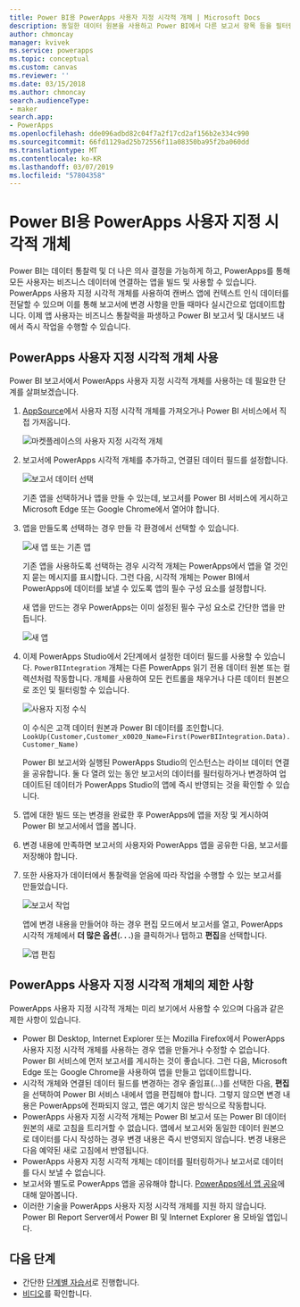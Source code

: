 ```yaml
---
title: Power BI용 PowerApps 사용자 지정 시각적 개체 | Microsoft Docs
description: 동일한 데이터 원본을 사용하고 Power BI에서 다른 보고서 항목 등을 필터링할 수 있는 캔버스 앱 포함에 대한 절차 및 제한 사항
author: chmoncay
manager: kvivek
ms.service: powerapps
ms.topic: conceptual
ms.custom: canvas
ms.reviewer: ''
ms.date: 03/15/2018
ms.author: chmoncay
search.audienceType:
- maker
search.app:
- PowerApps
ms.openlocfilehash: dde096adbd82c04f7a2f17cd2af156b2e334c990
ms.sourcegitcommit: 66fd1129ad25b72556f11a08350ba95f2ba060dd
ms.translationtype: MT
ms.contentlocale: ko-KR
ms.lasthandoff: 03/07/2019
ms.locfileid: "57804358"
---
```

# <a name="powerapps-custom-visual-for-power-bi"></a>Power BI용 PowerApps 사용자 지정 시각적 개체

Power BI는 데이터 통찰력 및 더 나은 의사 결정을 가능하게 하고, PowerApps를 통해 모든 사용자는 비즈니스 데이터에 연결하는 앱을 빌드 및 사용할 수 있습니다. PowerApps 사용자 지정 시각적 개체를 사용하여 캔버스 앱에 컨텍스트 인식 데이터를 전달할 수 있으며 이를 통해 보고서에 변경 사항을 만들 때마다 실시간으로 업데이트합니다. 이제 앱 사용자는 비즈니스 통찰력을 파생하고 Power BI 보고서 및 대시보드 내에서 즉시 작업을 수행할 수 있습니다.

## <a name="using-the-powerapps-custom-visual"></a>PowerApps 사용자 지정 시각적 개체 사용

Power BI 보고서에서 PowerApps 사용자 지정 시각적 개체를 사용하는 데 필요한 단계를 살펴보겠습니다.

1. [AppSource](https://appsource.microsoft.com/product/power-bi-visuals/WA104381378?tab=Overview)에서 사용자 지정 시각적 개체를 가져오거나 Power BI 서비스에서 직접 가져옵니다.

    ![마켓플레이스의 사용자 지정 시각적 개체](./media/powerapps-custom-visual/powerapps-store.png) 

2. 보고서에 PowerApps 시각적 개체를 추가하고, 연결된 데이터 필드를 설정합니다.

    ![보고서 데이터 선택](./media/powerapps-custom-visual/add-visual-set-data.png)

    기존 앱을 선택하거나 앱을 만들 수 있는데, 보고서를 Power BI 서비스에 게시하고 Microsoft Edge 또는 Google Chrome에서 열어야 합니다.

3.  앱을 만들도록 선택하는 경우 만들 각 환경에서 선택할 수 있습니다.

    ![새 앱 또는 기존 앱](./media/powerapps-custom-visual/create-new-or-choose-app.png)

    기존 앱을 사용하도록 선택하는 경우 시각적 개체는 PowerApps에서 앱을 열 것인지 묻는 메시지를 표시합니다. 그런 다음, 시각적 개체는 Power BI에서 PowerApps에 데이터를 보낼 수 있도록 앱의 필수 구성 요소를 설정합니다.

    새 앱을 만드는 경우 PowerApps는 이미 설정된 필수 구성 요소로 간단한 앱을 만듭니다.

    ![새 앱](./media/powerapps-custom-visual/new-app.png)

4. 이제 PowerApps Studio에서 2단계에서 설정한 데이터 필드를 사용할 수 있습니다. `PowerBIIntegration` 개체는 다른 PowerApps 읽기 전용 데이터 원본 또는 컬렉션처럼 작동합니다. 개체를 사용하여 모든 컨트롤을 채우거나 다른 데이터 원본으로 조인 및 필터링할 수 있습니다.

    ![사용자 지정 수식](./media/powerapps-custom-visual/custom-formula.png)

    이 수식은 고객 데이터 원본과 Power BI 데이터를 조인합니다. `LookUp(Customer,Customer_x0020_Name=First(PowerBIIntegration.Data).Customer_Name)`

   Power BI 보고서와 실행된 PowerApps Studio의 인스턴스는 라이브 데이터 연결을 공유합니다. 둘 다 열려 있는 동안 보고서의 데이터를 필터링하거나 변경하여 업데이트된 데이터가 PowerApps Studio의 앱에 즉시 반영되는 것을 확인할 수 있습니다.

5. 앱에 대한 빌드 또는 변경을 완료한 후 PowerApps에 앱을 저장 및 게시하여 Power BI 보고서에서 앱을 봅니다.

6. 변경 내용에 만족하면 보고서의 사용자와 PowerApps 앱을 공유한 다음, 보고서를 저장해야 합니다.

7. 또한 사용자가 데이터에서 통찰력을 얻음에 따라 작업을 수행할 수 있는 보고서를 만들었습니다.

    ![보고서 작업](./media/powerapps-custom-visual/working-report.gif)

    앱에 변경 내용을 만들어야 하는 경우 편집 모드에서 보고서를 열고, PowerApps 시각적 개체에서 **더 많은 옵션**(**. . .**)을 클릭하거나 탭하고 **편집**을 선택합니다.

    ![앱 편집](./media/powerapps-custom-visual/edit-app.png)

## <a name="limitations-of-the-powerapps-custom-visual"></a>PowerApps 사용자 지정 시각적 개체의 제한 사항

PowerApps 사용자 지정 시각적 개체는 미리 보기에서 사용할 수 있으며 다음과 같은 제한 사항이 있습니다.

- Power BI Desktop, Internet Explorer 또는 Mozilla Firefox에서 PowerApps 사용자 지정 시각적 개체를 사용하는 경우 앱을 만들거나 수정할 수 없습니다. Power BI 서비스에 먼저 보고서를 게시하는 것이 좋습니다. 그런 다음, Microsoft Edge 또는 Google Chrome을 사용하여 앱을 만들고 업데이트합니다.
- 시각적 개체와 연결된 데이터 필드를 변경하는 경우 줄임표(...)를 선택한 다음, **편집**을 선택하여 Power BI 서비스 내에서 앱을 편집해야 합니다. 그렇지 않으면 변경 내용은 PowerApps에 전파되지 않고, 앱은 예기치 않은 방식으로 작동합니다.
- PowerApps 사용자 지정 시각적 개체는 Power BI 보고서 또는 Power BI 데이터 원본의 새로 고침을 트리거할 수 없습니다. 앱에서 보고서와 동일한 데이터 원본으로 데이터를 다시 작성하는 경우 변경 내용은 즉시 반영되지 않습니다. 변경 내용은 다음 예약된 새로 고침에서 반영됩니다.
- PowerApps 사용자 지정 시각적 개체는 데이터를 필터링하거나 보고서로 데이터를 다시 보낼 수 없습니다.
- 보고서와 별도로 PowerApps 앱을 공유해야 합니다. [PowerApps에서 앱 공유](share-app.md)에 대해 알아봅니다.
- 이러한 기술을 PowerApps 사용자 지정 시각적 개체를 지원 하지 않습니다. Power BI Report Server에서 Power BI 및 Internet Explorer 용 모바일 앱입니다.

## <a name="next-steps"></a>다음 단계

* 간단한 [단계별 자습서](embed-powerapps-powerbi.md)로 진행합니다.
* [비디오](https://aka.ms/powerappscustomvisualvideo)를 확인합니다.
